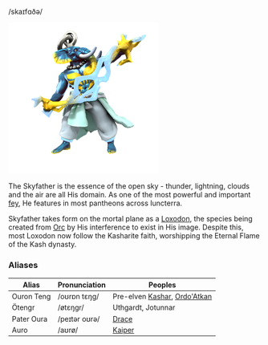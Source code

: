 /skaɪfɑðə/

![](../../_assets/cosmology/fey/Skyfather.png)

The Skyfather is the essence of the open sky - thunder, lightning, clouds and the air are all His domain. As one of the most powerful and important [fey](Fey.md), He features in most pantheons across Iuncterra.

Skyfather takes form on the mortal plane as a [Loxodon](../../Species/Godtouched/Loxodon.md), the species being created from [Orc](../../Species/Homonid/Orc.md) by His interference to exist in His image. Despite this, most Loxodon now follow the Kasharite faith, worshipping the Eternal Flame of the Kash dynasty.

### Aliases
| Alias | Pronunciation | Peoples |
| ----- | ------------- | ------- |
| Ouron Teng | /oʊrɒn tɛŋg/ | Pre-elven [Kashar](../../Locations/Kashar/Kashar.md), [Ordo'Atkan](../../Locations/Ordo'Atkan/Ordo'Atkan.md) |
| Ötengr | /øtɛŋgr/ | Uthgardt, Jotunnar |
| Pater Oura | /peɪtər oʊrə/ | [Drace](../../Locations/Drace/Drace.md) |
| Auro | /aʊrø/ | [Kaiper](../../Locations/Kaiper/Kaiper.md) |
